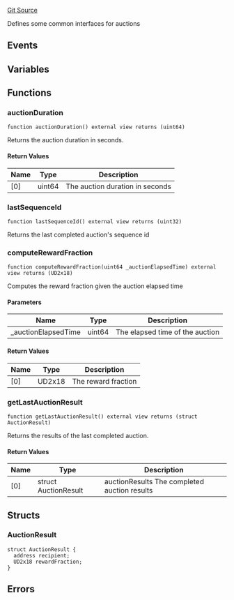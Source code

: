 [Git Source](https://github.com/GenerationSoftware/pt-v5-draw-auction/blob/1f623e423d34437096ddfb3c146d64f61b37688e/src/interfaces/IAuction.sol)



Defines some common interfaces for auctions

## Events

## Variables

## Functions

### auctionDuration

```solidity
function auctionDuration() external view returns (uint64)
```

Returns the auction duration in seconds.

#### Return Values

| Name | Type | Description |
| ---- | ---- | ----------- |
| [0] | uint64 | The auction duration in seconds |
### lastSequenceId

```solidity
function lastSequenceId() external view returns (uint32)
```

Returns the last completed auction's sequence id

### computeRewardFraction

```solidity
function computeRewardFraction(uint64 _auctionElapsedTime) external view returns (UD2x18)
```

Computes the reward fraction given the auction elapsed time

#### Parameters

| Name | Type | Description |
| ---- | ---- | ----------- |
| _auctionElapsedTime | uint64 | The elapsed time of the auction |

#### Return Values

| Name | Type | Description |
| ---- | ---- | ----------- |
| [0] | UD2x18 | The reward fraction |
### getLastAuctionResult

```solidity
function getLastAuctionResult() external view returns (struct AuctionResult)
```

Returns the results of the last completed auction.

#### Return Values

| Name | Type | Description |
| ---- | ---- | ----------- |
| [0] | struct AuctionResult | auctionResults The completed auction results |

## Structs

### AuctionResult

```solidity
struct AuctionResult {
  address recipient;
  UD2x18 rewardFraction;
}
```

## Errors

